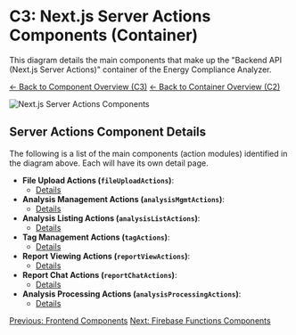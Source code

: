 # C3: Next.js Server Actions Components (Container)

This diagram details the main components that make up the "Backend API (Next.js Server Actions)" container of the Energy Compliance Analyzer.

[<- Back to Component Overview (C3)](./index.md)
[<- Back to Container Overview (C2)](../c2-containers/index.md)

![Next.js Server Actions Components](http://www.plantuml.com/plantuml/proxy?cache=no&src=https://raw.githubusercontent.com/limazix/energy-compliance-analyzer/main/docs/plantuml/c3-server-actions-components.iuml)

## Server Actions Component Details

The following is a list of the main components (action modules) identified in the diagram above. Each will have its own detail page.

- **File Upload Actions (`fileUploadActions`)**:
  - [Details](./server-actions/file-upload-actions.md)
- **Analysis Management Actions (`analysisMgmtActions`)**:
  - [Details](./server-actions/analysis-mgmt-actions.md)
- **Analysis Listing Actions (`analysisListActions`)**:
  - [Details](./server-actions/analysis-list-actions.md)
- **Tag Management Actions (`tagActions`)**:
  - [Details](./server-actions/tag-actions.md)
- **Report Viewing Actions (`reportViewActions`)**:
  - [Details](./server-actions/report-view-actions.md)
- **Report Chat Actions (`reportChatActions`)**:
  - [Details](./server-actions/report-chat-actions.md)
- **Analysis Processing Actions (`analysisProcessingActions`)**:
  - [Details](./server-actions/analysis-processing-actions.md)

[Previous: Frontend Components](./01-frontend-app-components.md)
[Next: Firebase Functions Components](./03-firebase-functions-components.md)
